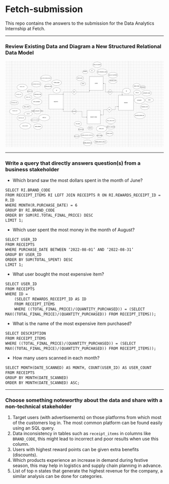 # Fetch-submission
This repo contains the answers to the submission for the Data Analytics Internship at Fetch.

---

### Review Existing Data and Diagram a New Structured Relational Data Model
![ER Diagram](ER%20Diagram.png "ER Diagram")

---

### Write a query that directly answers question(s) from a business stakeholder
- Which brand saw the most dollars spent in the month of June?
```
SELECT RI.BRAND_CODE
FROM RECEIPT_ITEMS RI LEFT JOIN RECEIPTS R ON RI.REWARDS_RECEIPT_ID = R.ID
WHERE MONTH(R.PURCHASE_DATE) = 6
GROUP BY RI.BRAND_CODE
ORDER BY SUM(RI.TOTAL_FINAL_PRICE) DESC
LIMIT 1;
```

- Which user spent the most money in the month of August?
```
SELECT USER_ID
FROM RECEIPTS
WHERE PURCHASE_DATE BETWEEN ‘2022-08-01’ AND ‘2022-08-31’
GROUP BY USER_ID
ORDER BY SUM(TOTAL_SPENT) DESC
LIMIT 1;
```

- What user bought the most expensive item?
```
SELECT USER_ID
FROM RECEIPTS
WHERE ID = 
	(SELECT REWARDS_RECEIPT_ID AS ID 
	FROM RECEIPT_ITEMS
	WHERE ((TOTAL_FINAL_PRICE)/(QUANTITY_PURCHASED)) = (SELECT MAX((TOTAL_FINAL_PRICE)/(QUANTITY_PURCHASED)) FROM RECEIPT_ITEMS));
```

- What is the name of the most expensive item purchased?
```
SELECT DESCRIPTION
FROM RECEIPT_ITEMS
WHERE ((TOTAL_FINAL_PRICE)/(QUANTITY_PURCHASED)) = (SELECT MAX((TOTAL_FINAL_PRICE)/(QUANTITY_PURCHASED)) FROM RECEIPT_ITEMS));
```

- How many users scanned in each month?
```
SELECT MONTH(DATE_SCANNED) AS MONTH, COUNT(USER_ID) AS USER_COUNT
FROM RECEIPTS
GROUP BY MONTH(DATE_SCANNED) 
ORDER BY MONTH(DATE_SCANNED) ASC;
```

---

### Choose something noteworthy about the data and share with a non-technical stakeholder
1. Target users (with advertisements) on those platforms from which most of the customers log in. The most common platform can be found easily using an SQL query.
2. Data inconsistency in tables such as `receipt_items` in columns like `BRAND_CODE`, this might lead to incorrect and poor results when use this column.
3. Users with highest reward points can be given extra benefits (discounts).
4. Which products experience an increase in demand during festive season, this may help in logistics and supply chain planning in advance.
5. List of top n states that generate the highest revenue for the company, a similar analysis can be done for categories. 


